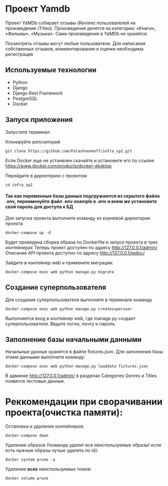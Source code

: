 # Проект Yamdb

Проект YaMDb собирает отзывы (Review) пользователей на произведения (Titles). Произведения делятся на категории: «Книги», «Фильмы», «Музыка». Сами произведения в YaMDb не хранятся.

Посмотреть отзывы могут любые пользователи. Для написания собственных отзывов, комментирования и оценки необходима регистрация


## Используемые технологии

- Python
- Django
- Django Rest Framework
- PostgreSQL
- Docker

## Запуск приложения
Запустите терминал

Клонируйте репозиторий 
```
git clone https://github.com/Palashnenkoff/infra_sp2.git
```
Если Docker еще не устанвлен скачайте и установите его по ссылке https://www.docker.com/products/docker-desktop

Перейдите в директорию с проектом
```
cd infra_sp2
```

#### **Так как переменные базы данных подгружаются из скрытого файла .env,  переименуйте файл .env.example в .env и внем же установите свой пароль для доступа к БД**

Для запуска проекта выполните команду из корневой директории проекта

```
docker-compose up -d
```

Будет проведена сборка образа по Dockerfile и запуск проекта в трех контейнерах
Теперь проект доступен по адресу http://127.0.0.1/admin/
Описание API проекта доступно по адресу http://127.0.0.1/redoc/

Зайдите в контейнер web и примените миграции:
```
docker-compose exec web python manage.py migrate
```

## Создание суперпользователя

Для создания суперпользователя выполните в терминале команду 
```
docker-compose exec web python manage.py createsuperuser
```
Выполняется вход в контейнер web, где manage.py создает суперпользователя. 
Ввдите логин, почту и пароль

## Заполнение базы начальными данными

Начальные данные хранятся в файле fixtures.json.
Для заполнения базы этими данными выполните команду:

```
docker-compose exec web python manage.py loaddata fixtures.json
```
В админке http://127.0.0.1/admin/ в разделах Categories	Genres и Titles появятся тестовые данные. 


# Реккомендации при сворачивании проекта(очистка памяти):
Остановка и удаление контейнеров:
```
docker-compose down
```
Удаление образов (!команда удалит все неиспользуемые образы! если есть нужные образы лучше удалять по id):
```
docker system prune -a
```
Удаление **всех** неиспользуемых томов:
```
docker volume prune
```
